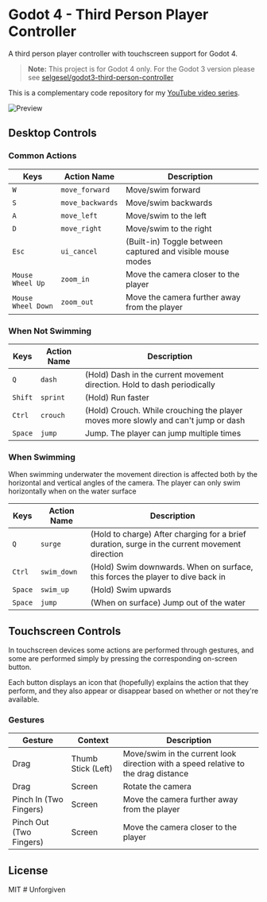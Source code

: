 # Godot 4 - Third Person Player Controller
A third person player controller with touchscreen support for Godot 4.

> **Note:** This project is for Godot 4 only. For the Godot 3 version please see [selgesel/godot3-third-person-controller](https://github.com/selgesel/godot3-third-person-controller)

This is a complementary code repository for my [YouTube video series](https://www.youtube.com/playlist?list=PLlT0CCZ8Yw0mcxG_D_sSA-Imnc5tiR4tx).

![Preview](./preview.gif?v=1)

## Desktop Controls
### Common Actions
| Keys | Action Name | Description |
|------|-------------|-------------|
| `W` | `move_forward` | Move/swim forward |
| `S` | `move_backwards` | Move/swim backwards |
| `A` | `move_left` | Move/swim to the left |
| `D` | `move_right` | Move/swim to the right |
| `Esc` | `ui_cancel` | (Built-in) Toggle between captured and visible mouse modes |
| `Mouse Wheel Up` | `zoom_in` | Move the camera closer to the player |
| `Mouse Wheel Down` | `zoom_out` | Move the camera further away from the player |

### When Not Swimming
| Keys | Action Name | Description |
|------|-------------|-------------|
| `Q` | `dash` | (Hold) Dash in the current movement direction. Hold to dash periodically |
| `Shift` | `sprint` | (Hold) Run faster |
| `Ctrl` | `crouch` | (Hold) Crouch. While crouching the player moves more slowly and can't jump or dash |
| `Space` | `jump` | Jump. The player can jump multiple times |

### When Swimming
When swimming underwater the movement direction is affected both by the horizontal and vertical angles of the camera. The player can only swim horizontally when on the water surface

| Keys | Action Name | Description |
|------|-------------|-------------|
| `Q` | `surge` | (Hold to charge) After charging for a brief duration, surge in the current movement direction |
| `Ctrl` | `swim_down` | (Hold) Swim downwards. When on surface, this forces the player to dive back in |
| `Space` | `swim_up` | (Hold) Swim upwards |
| `Space` | `jump` | (When on surface) Jump out of the water |

## Touchscreen Controls
In touchscreen devices some actions are performed through gestures, and some are performed simply by pressing the corresponding on-screen button.

Each button displays an icon that (hopefully) explains the action that they perform, and they also appear or disappear based on whether or not they're available.

### Gestures
| Gesture | Context | Description |
|---------|---------|-------------|
| Drag | Thumb Stick (Left) | Move/swim in the current look direction with a speed relative to the drag distance |
| Drag | Screen | Rotate the camera |
| Pinch In (Two Fingers) | Screen | Move the camera further away from the player |
| Pinch Out (Two Fingers) | Screen | Move the camera closer to the player |

## License
MIT
#   U n f o r g i v e n  
 